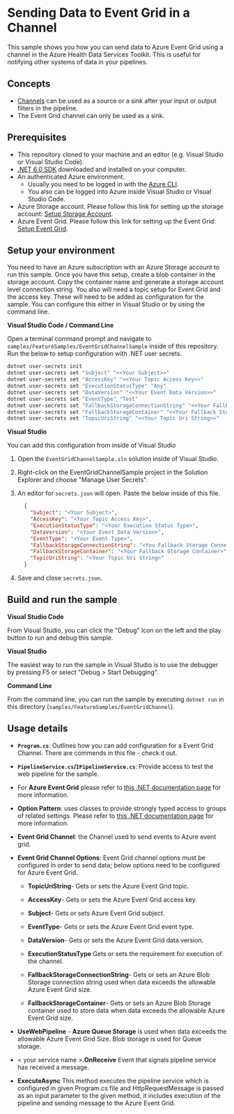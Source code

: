 # Sending Data to Event Grid in a Channel

This sample shows you how you can send data to Azure Event Grid using a channel in the Azure Health Data Services Toolkit. This is useful for notifying other systems of data in your pipelines.

## Concepts

- [Channels](/docs/concepts#channels) can be used as a source or a sink after your input or output filters in the pipeline.
- The Event Grid channel can only be used as a sink.

## Prerequisites

- This repository cloned to your machine and an editor (e.g. Visual Studio or Visual Studio Code).
- [.NET 6.0 SDK](https://dotnet.microsoft.com/download) downloaded and installed on your computer.
- An authenticated Azure environment.
  - Usually you need to be logged in with the [Azure CLI](https://docs.microsoft.com/cli/azure/).
  - You also can be logged into Azure inside Visual Studio or Visual Studio Code.
- Azure Storage account. Please follow this link for setting up the storage account: [Setup Storage Account](https://docs.microsoft.com/azure/storage/common/storage-account-create?tabs=azure-portal).
- Azure Event Grid. Please follow this link for setting up the Event Grid: [Setup Event Grid](https://docs.microsoft.com/azure/event-grid/create-view-manage-system-topics).

## Setup your environment

You need to have an Azure subscription with an Azure Storage account to run this sample. Once you have this setup, create a blob container in the storage account. Copy the container name and generate a storage account level connection string. You also will need a topic setup for Event Grid and the access key. These will need to be added as configuration for the sample. You can configure this either in Visual Studio or by using the command line.

**Visual Studio Code / Command Line**

Open a terminal command prompt and navigate to `samples/FeatureSamples/EventGridChannelSample` inside of this repository. Run the below to setup configuration with .NET user secrets.

```bash
dotnet user-secrets init 
dotnet user-secrets set "Subject" "<<Your Subject>>" 
dotnet user-secrets set "AccessKey" "<<Your Topic Access Key>>"
dotnet user-secrets set "ExecutionStatusType" "Any"
dotnet user-secrets set "DataVersion" "<<Your Event Data Version>>" 
dotnet user-secrets set "EventType" "Test" 
dotnet user-secrets set "FallbackStorageConnectionString" "<<Your Fallback Storage Connection String>>"
dotnet user-secrets set "FallbackStorageContainer" "<<Your Fallback Storage Container>>"
dotnet user-secrets set "TopicUriString" "<<Your Topic Uri String>>"
```

**Visual Studio**

You can add this configuration from inside of Visual Studio

1. Open the `EventGridChannelSample.sln` solution inside of Visual Studio.
2. Right-click on the EventGridChannelSample project in the Solution Explorer and choose "Manage User Secrets".
3. An editor for `secrets.json` will open. Paste the below inside of this file.

    ```json
      {
        "Subject": "<Your Subject>",
        "AccessKey": "<Your Topic Access Key>",
        "ExecutionStatusType": "<Your Execution Status Type>",
        "DataVersion": "<Your Event Data Version>", 
        "EventType": "<Your Event Type>",  
        "FallbackStorageConnectionString": "<You Fallback Storage Connection String>", 
        "FallbackStorageContainer": "<Your Fallback Storage Container>", 
        "TopicUriString": "<Your Topic Uri String>" 
      }
    ```

4. Save and close `secrets.json`.

## Build and run the sample

**Visual Studio Code**

From Visual Studio, you can click the "Debug" icon on the left and the play button to run and debug this sample.

**Visual Studio**

The easiest way to run the sample in Visual Studio is to use the debugger by pressing F5 or select "Debug > Start Debugging".

**Command Line**

From the command line, you can run the sample by executing `dotnet run` in this directory (`samples/FeatureSamples/EventGridChannel`).

## Usage details

- **`Program.cs`**: Outlines how you can add configuration for a Event Grid Channel. There are commends in this file - check it out.
- **`PipelineService.cs`/`IPipelineService.cs`**: Provide access to test the web pipeline for the sample.
- For **Azure Event Grid** please refer to [this .NET documentation page](https://docs.microsoft.com/azure/event-grid/overview) for more information.
- **Option Pattern**: uses classes to provide strongly typed access to groups of related settings. Please refer to [this .NET documentation page](https://docs.microsoft.com/dotnet/api/overview/azure/identity-readme#environment-variables) for more information.
- **Event Grid Channel**: the Channel used to send events to Azure event grid. 
- **Event Grid Channel Options**: Event Grid channel options must be configured in order to send data; below options need to be configured for Azure Event Grid. 

  - **TopicUriString**- Gets or sets the Azure Event Grid topic. 

  - **AccessKey**- Gets or sets the Azure Event Grid access key. 

  - **Subject**- Gets or sets Azure Event Grid subject. 

  - **EventType**- Gets or sets the Azure Event Grid event type. 

  - **DataVersion**- Gets or sets the Azure Event Grid data version.  

  - **ExecutionStatusType** Gets or sets the requirement for execution of the channel. 

  - **FallbackStorageConnectionString**- Gets or sets an Azure Blob Storage connection string used when data exceeds the allowable Azure Event Grid size. 

   - **FallbackStorageContainer**- Gets or sets an Azure Blob Storage container used to store data when data exceeds the allowable Azure Event Grid size.
- **UseWebPipeline** - **Azure Queue Storage** is used when data exceeds the allowable Azure Event Grid Size. Blob storage is used for Queue storage.
- \< your service name \>**.OnReceive** Event that signals pipeline service has received a message.
- **ExecuteAsync** This method executes the pipeline service which is configured in given Program.cs file and HttpRequestMessage is passed as an input parameter to the given method, it includes execution of the pipeline and sending message to the Azure Event Grid. 

